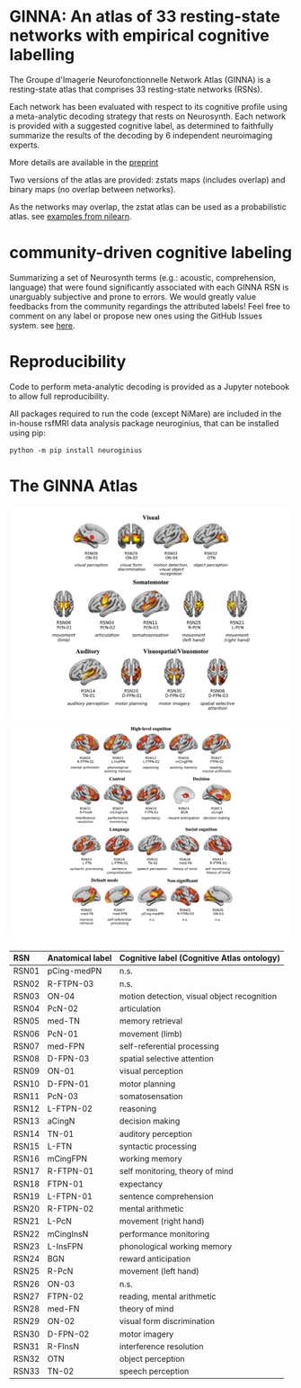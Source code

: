 # GINNA: An atlas of 33 resting-state networks with empirical cognitive labelling


The Groupe d'Imagerie Neurofonctionnelle Network Atlas (GINNA) is a resting-state atlas that comprises 33 resting-state networks (RSNs). 

Each network has been evaluated with respect to its cognitive profile using a meta-analytic decoding strategy that rests on Neurosynth.
Each network is provided with a suggested cognitive label, as determined to faithfully summarize the results of the decoding by 6 independent neuroimaging experts. 

More details are available in the [preprint](https://doi.org/10.21203/rs.3.rs-4803512/v1)

Two versions of the atlas are provided: zstats maps (includes overlap) and binary maps (no overlap between networks). 

As the networks may overlap, the zstat atlas can be used as a probabilistic atlas. see [examples from nilearn](https://nilearn.github.io/dev/auto_examples/03_connectivity/plot_probabilistic_atlas_extraction.html).

# community-driven cognitive labeling

Summarizing a set of Neurosynth terms (e.g.: acoustic, comprehension, language) that were found significantly associated with each GINNA RSN is unarguably subjective and prone to errors.
We would greatly value feedbacks from the community regardings the attributed labels! Feel free to comment on any label or propose new ones using the GitHub Issues system. see [here](/community_labeling).

# Reproducibility 

Code to perform meta-analytic decoding is provided as a Jupyter notebook to allow full reproducibility.

All packages required to run the code (except NiMare) are included in the in-house rsfMRI data analysis package neuroginius, that can be installed using pip:

```
python -m pip install neuroginius
```
# The GINNA Atlas

<img src="images/rsn_lowlevel.png" alt="Example Image" width="750"/>



<img src="images/rsn_highlevel.png" alt="Example Image" width="800"/>

| RSN   | Anatomical label   | Cognitive label (Cognitive Atlas ontology)   |
|:------|:-------------------|:---------------------------------------------|
| RSN01 | pCing-medPN        | n.s.                                         |
| RSN02 | R-FTPN-03          | n.s.                                         |
| RSN03 | ON-04              | motion detection, visual object recognition  |
| RSN04 | PcN-02             | articulation                                 |
| RSN05 | med-TN             | memory retrieval                             |
| RSN06 | PcN-01             | movement (limb)                              |
| RSN07 | med-FPN            | self-referential processing                  |
| RSN08 | D-FPN-03           | spatial selective attention                  |
| RSN09 | ON-01              | visual perception                            |
| RSN10 | D-FPN-01           | motor planning                               |
| RSN11 | PcN-03             | somatosensation                              |
| RSN12 | L-FTPN-02          | reasoning                                    |
| RSN13 | aCingN             | decision making                              |
| RSN14 | TN-01              | auditory perception                          |
| RSN15 | L-FTN              | syntactic processing                         |
| RSN16 | mCingFPN           | working memory                               |
| RSN17 | R-FTPN-01          | self monitoring, theory of mind              |
| RSN18 | FTPN-01            | expectancy                                   |
| RSN19 | L-FTPN-01          | sentence comprehension                       |
| RSN20 | R-FTPN-02          | mental arithmetic                            |
| RSN21 | L-PcN              | movement (right hand)                        |
| RSN22 | mCingInsN          | performance monitoring                       |
| RSN23 | L-InsFPN           | phonological working memory                  |
| RSN24 | BGN                | reward anticipation                          |
| RSN25 | R-PcN              | movement (left hand)                         |
| RSN26 | ON-03              | n.s.                                         |
| RSN27 | FTPN-02            | reading, mental arithmetic                   |
| RSN28 | med-FN             | theory of mind                               |
| RSN29 | ON-02              | visual form discrimination                   |
| RSN30 | D-FPN-02           | motor imagery                                |
| RSN31 | R-FInsN            | interference resolution                      |
| RSN32 | OTN                | object perception                            |
| RSN33 | TN-02              | speech perception                            |



